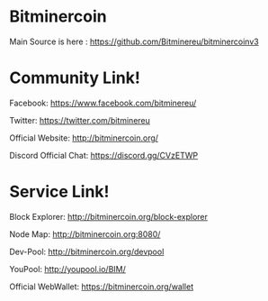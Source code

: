 # Bitminercoin

Main Source is here : https://github.com/Bitminereu/bitminercoinv3

# Community Link!

Facebook: https://www.facebook.com/bitminereu/

Twitter: https://twitter.com/bitminereu

Official Website: http://bitminercoin.org/

Discord Official Chat: https://discord.gg/CVzETWP

# Service Link!

Block Explorer: http://bitminercoin.org/block-explorer

Node Map: http://bitminercoin.org:8080/

Dev-Pool: http://bitminercoin.org/devpool

YouPool: http://youpool.io/BIM/

Official WebWallet: https://bitminercoin.org/wallet


